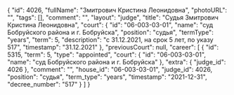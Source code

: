 {
    "id": 4026,
    "fullName": "Змитрович Кристина Леонидовна",
    "photoURL": "",
    "tags": [],
    "comment": "",
    "layout": "judge",
    "title": "Судья Змитрович Кристина Леонидовна",
    "court": {
        "id": "06-003-03-01",
        "name": "суд Бобруйского района и г. Бобруйска",
        "position": "судья",
        "termType": "years",
        "term": 5,
        "description": "c 31.12.2021, на срок 5 лет, по указу 517",
        "timestamp": "31.12.2021"
    },
    "previousCourt": null,
    "career": [
        {
            "id": 5315,
            "term": 5,
            "type": "appointed",
            "court": {
                "id": "06-003-03-01",
                "name": "суд Бобруйского района и г. Бобруйска"
            },
            "extra": {
                "judge_id": 4026
            },
            "comment": "",
            "house_id": "06-003-03-01",
            "judge_id": 4026,
            "position": "судья",
            "term_type": "years",
            "timestamp": "2021-12-31",
            "decree_number": "517"
        }
    ]
}